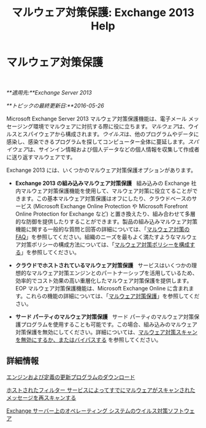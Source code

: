 ﻿---
title: 'マルウェア対策保護: Exchange 2013 Help'
TOCTitle: マルウェア対策保護
ms:assetid: a4b34f3b-5648-4d18-ac80-c2af4fa6cb7e
ms:mtpsurl: https://technet.microsoft.com/ja-jp/library/JJ150547(v=EXCHG.150)
ms:contentKeyID: 48269895
ms.date: 04/24/2018
mtps_version: v=EXCHG.150
ms.translationtype: HT
---

# マルウェア対策保護

 

_**適用先:**Exchange Server 2013_

_**トピックの最終更新日:**2016-05-26_

Microsoft Exchange Server 2013 マルウェア対策保護機能は、電子メール メッセージング環境でマルウェアに対抗する際に役に立ちます。*マルウェア*は、ウイルスとスパイウェアから構成されます。*ウイルス*は、他のプログラムやデータに感染し、感染できるプログラムを探してコンピューター全体に蔓延します。*スパイウェア*は、サインイン情報および個人データなどの個人情報を収集して作成者に送り返すマルウェアです。

Exchange 2013 には、いくつかのマルウェア対策保護オプションがあります。

  - **Exchange 2013 の組み込みマルウェア対策保護**   組み込みの Exchange 社内マルウェア対策保護機能を使用して、マルウェア対策に役立てることができます。この基本マルウェア対策保護はオフにしたり、クラウドベースのサービス (Microsoft Exchange Online Protection や Microsoft Forefront Online Protection for Exchange など) と置き換えたり、組み合わせて多層的な防御を提供したりすることができます。製品の組み込みマルウェア対策機能に関する一般的な質問と回答の詳細については、「[マルウェア対策の FAQ](anti-malware-faq-exchange-2013-help.md)」を参照してください。組織のニーズを最もよく満たすようなマルウェア対策ポリシーの構成方法については、「[マルウェア対策ポリシーを構成する](configure-anti-malware-policies-exchange-2013-help.md)」を参照してください。

  - **クラウドでホストされているマルウェア対策保護**   サービスはいくつかの理想的なマルウェア対策エンジンとのパートナーシップを活用しているため、効率的でコスト効果の高い重層化したマルウェア対策保護を提供します。EOP マルウェア対策保護機能は、Microsoft Exchange Online に含まれます。これらの機能の詳細については、「[マルウェア対策保護](https://technet.microsoft.com/ja-jp/library/jj200669\(v=exchg.150\))」を参照してください。

  - **サード パーティのマルウェア対策保護**   サード パーティのマルウェア対策保護プログラムを使用することも可能です。この場合、組み込みのマルウェア対策保護を無効にしてください。詳細については、[マルウェア対策スキャンを無効にするか、またはバイパスする](disable-or-bypass-anti-malware-scanning-exchange-2013-help.md) を参照してください。

## 詳細情報

[エンジンおよび定義の更新プログラムのダウンロード](download-engine-and-definition-updates-exchange-2013-help.md)

[ホストされたフィルター サービスによってすでにマルウェアがスキャンされたメッセージを再スキャンする](rescan-messages-already-malware-scanned-by-the-hosted-filtering-service-exchange-2013-help.md)

[Exchange サーバー上のオペレーティング システムのウイルス対策ソフトウェア](anti-virus-software-in-the-operating-system-on-exchange-servers-exchange-2013-help.md)

